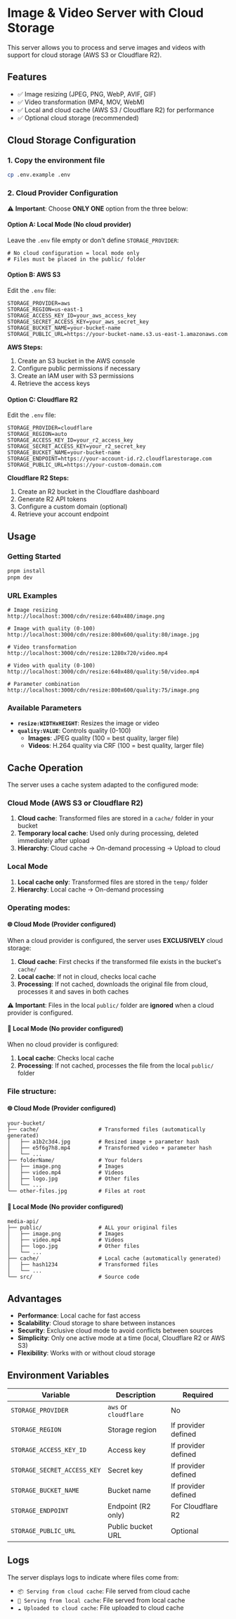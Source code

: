 # Image & Video Server with Cloud Storage

This server allows you to process and serve images and videos with support for cloud storage (AWS S3 or Cloudflare R2).

## Features

- ✅ Image resizing (JPEG, PNG, WebP, AVIF, GIF)
- ✅ Video transformation (MP4, MOV, WebM)
- ✅ Local and cloud cache (AWS S3 / Cloudflare R2) for performance
- ✅ Optional cloud storage (recommended)

## Cloud Storage Configuration

### 1. Copy the environment file

```bash
cp .env.example .env
```

### 2. Cloud Provider Configuration

⚠️ **Important**: Choose **ONLY ONE** option from the three below:

#### Option A: Local Mode (No cloud provider)

Leave the `.env` file empty or don't define `STORAGE_PROVIDER`:

```env
# No cloud configuration = local mode only
# Files must be placed in the public/ folder
```

#### Option B: AWS S3

Edit the `.env` file:

```env
STORAGE_PROVIDER=aws
STORAGE_REGION=us-east-1
STORAGE_ACCESS_KEY_ID=your_aws_access_key
STORAGE_SECRET_ACCESS_KEY=your_aws_secret_key
STORAGE_BUCKET_NAME=your-bucket-name
STORAGE_PUBLIC_URL=https://your-bucket-name.s3.us-east-1.amazonaws.com
```

**AWS Steps:**
1. Create an S3 bucket in the AWS console
2. Configure public permissions if necessary
3. Create an IAM user with S3 permissions
4. Retrieve the access keys

#### Option C: Cloudflare R2

Edit the `.env` file:

```env
STORAGE_PROVIDER=cloudflare
STORAGE_REGION=auto
STORAGE_ACCESS_KEY_ID=your_r2_access_key
STORAGE_SECRET_ACCESS_KEY=your_r2_secret_key
STORAGE_BUCKET_NAME=your-bucket-name
STORAGE_ENDPOINT=https://your-account-id.r2.cloudflarestorage.com
STORAGE_PUBLIC_URL=https://your-custom-domain.com
```

**Cloudflare R2 Steps:**
1. Create an R2 bucket in the Cloudflare dashboard
2. Generate R2 API tokens
3. Configure a custom domain (optional)
4. Retrieve your account endpoint

## Usage

### Getting Started

```bash
pnpm install
pnpm dev
```

### URL Examples

```
# Image resizing
http://localhost:3000/cdn/resize:640x480/image.png

# Image with quality (0-100)
http://localhost:3000/cdn/resize:800x600/quality:80/image.jpg

# Video transformation
http://localhost:3000/cdn/resize:1280x720/video.mp4

# Video with quality (0-100)
http://localhost:3000/cdn/resize:640x480/quality:50/video.mp4

# Parameter combination
http://localhost:3000/cdn/resize:800x600/quality:75/image.png
```

### Available Parameters

- **`resize:WIDTHxHEIGHT`**: Resizes the image or video
- **`quality:VALUE`**: Controls quality (0-100)
  - **Images**: JPEG quality (100 = best quality, larger file)
  - **Videos**: H.264 quality via CRF (100 = best quality, larger file)

## Cache Operation

The server uses a cache system adapted to the configured mode:

### Cloud Mode (AWS S3 or Cloudflare R2)
1. **Cloud cache**: Transformed files are stored in a `cache/` folder in your bucket
2. **Temporary local cache**: Used only during processing, deleted immediately after upload
3. **Hierarchy**: Cloud cache → On-demand processing → Upload to cloud

### Local Mode
1. **Local cache only**: Transformed files are stored in the `temp/` folder
2. **Hierarchy**: Local cache → On-demand processing

### Operating modes:

#### 🌐 Cloud Mode (Provider configured)
When a cloud provider is configured, the server uses **EXCLUSIVELY** cloud storage:
1. **Cloud cache**: First checks if the transformed file exists in the bucket's `cache/`
2. **Local cache**: If not in cloud, checks local cache
3. **Processing**: If not cached, downloads the original file from cloud, processes it and saves in both caches

⚠️ **Important**: Files in the local `public/` folder are **ignored** when a cloud provider is configured.

#### 📁 Local Mode (No provider configured)
When no cloud provider is configured:
1. **Local cache**: Checks local cache
2. **Processing**: If not cached, processes the file from the local `public/` folder

### File structure:

#### 🌐 Cloud Mode (Provider configured)
```
your-bucket/
├── cache/                   # Transformed files (automatically generated)
│   ├── a1b2c3d4.jpg         # Resized image + parameter hash
│   ├── e5f6g7h8.mp4         # Transformed video + parameter hash
│   └── ...
├── folderName/              # Your folders
│   ├── image.png            # Images
│   ├── video.mp4            # Videos
│   ├── logo.jpg             # Other files
│   └── ...
└── other-files.jpg          # Files at root
```

#### 📁 Local Mode (No provider configured)
```
media-api/
├── public/                  # ALL your original files
│   ├── image.png            # Images
│   ├── video.mp4            # Videos
│   ├── logo.jpg             # Other files
│   └── ...
├── cache/                   # Local cache (automatically generated)
│   ├── hash1234             # Transformed files
│   └── ...
└── src/                     # Source code
```

## Advantages

- **Performance**: Local cache for fast access
- **Scalability**: Cloud storage to share between instances
- **Security**: Exclusive cloud mode to avoid conflicts between sources
- **Simplicity**: Only one active mode at a time (local, Cloudflare R2 or AWS S3)
- **Flexibility**: Works with or without cloud storage

## Environment Variables

| Variable | Description | Required |
|----------|-------------|----------|
| `STORAGE_PROVIDER` | `aws` or `cloudflare` | No |
| `STORAGE_REGION` | Storage region | If provider defined |
| `STORAGE_ACCESS_KEY_ID` | Access key | If provider defined |
| `STORAGE_SECRET_ACCESS_KEY` | Secret key | If provider defined |
| `STORAGE_BUCKET_NAME` | Bucket name | If provider defined |
| `STORAGE_ENDPOINT` | Endpoint (R2 only) | For Cloudflare R2 |
| `STORAGE_PUBLIC_URL` | Public bucket URL | Optional |

## Logs

The server displays logs to indicate where files come from:
- `📦 Serving from cloud cache`: File served from cloud cache
- `💾 Serving from local cache`: File served from local cache
- `☁️ Uploaded to cloud cache`: File uploaded to cloud cache
